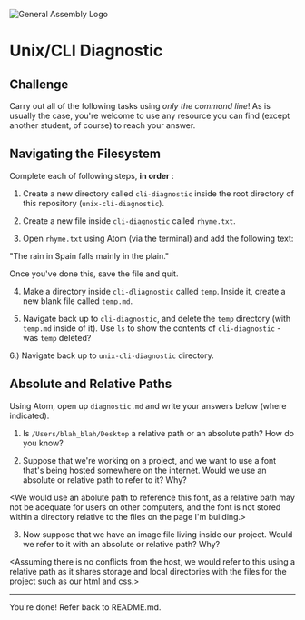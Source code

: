 ![General Assembly Logo](http://i.imgur.com/ke8USTq.png)

# Unix/CLI Diagnostic

## Challenge

Carry out all of the following tasks using _only the command line_! As is
usually the case, you're welcome to use any resource you can find (except
another student, of course) to reach your answer.

## Navigating the Filesystem

Complete each of following steps, **in order** :

1. Create a new directory called `cli-diagnostic` inside the root directory of
this repository (`unix-cli-diagnostic`).

2. Create a new file inside `cli-diagnostic` called `rhyme.txt`.

3. Open `rhyme.txt` using Atom (via the terminal) and add the following text:

 "The rain in Spain falls mainly in the plain."

 Once you've done this, save the file and quit.

4. Make a directory inside `cli-dliagnostic` called `temp`. Inside it, create a new blank file called `temp.md`.

5. Navigate back up to `cli-diagnostic`, and delete the `temp` directory (with `temp.md` inside of it). Use `ls` to show the contents of `cli-diagnostic` - was `temp` deleted?

6.) Navigate back up to `unix-cli-diagnostic` directory.

## Absolute and Relative Paths

Using Atom, open up `diagnostic.md` and write your answers below (where indicated).

1. Is `/Users/blah_blah/Desktop` a relative path or an absolute path? How do you know?

 <This is an absolute path since the reference to it is the same from anywhere on my computer. >

2. Suppose that we're working on a project, and we want to use a font that's being hosted somewhere on the internet. Would we use an absolute or relative path to refer to it? Why?

 <We would use an abolute path to reference this font, as a relative path may not be adequate for users on other computers, and the font is not stored within a directory relative to the files on the page I'm building.>

3. Now suppose that we have an image file living inside our project. Would we refer to it with an absolute or relative path? Why?

 <Assuming there is no conflicts from the host, we would refer to this using a relative path as it shares storage and local directories with the files for the project such as our html and css.>

<hr>

You're done! Refer back to README.md.
